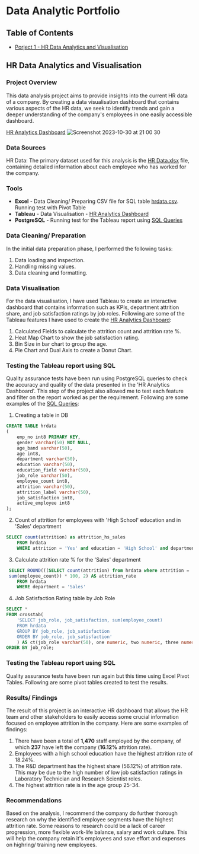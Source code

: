 # Data Analytic Portfolio 

## Table of Contents
- [Porject 1 - HR Data Analytics and Visualisation](#HR-Data-Analytics-and-Visualisation)  

## HR Data Analytics and Visualisation

### Project Overview

This data analysis project aims to provide insights into the current HR data of a company. By creating a data visualisation dashboard that contains various aspects of the HR data, we seek to identify trends and gain a deeper understanding of the company's employees in one easily accessible dashboard. 

[HR Analytics Dashboard](https://public.tableau.com/app/profile/pradip.pun/viz/HRAnalyticsDashboard_16986995899550/HRANALYTICSDASHBOARD) 
![Screenshot 2023-10-30 at 21 00 30](https://github.com/pradippun/portfolio/assets/149323535/11d29033-1623-4aaf-89f9-a9b51a9d6acc)


### Data Sources

HR Data: The primary dataset used for this analysis is the [HR Data.xlsx](https://github.com/pradippun/portfolio/blob/main/HR%20Data.xlsx) file, containing detailed information about each employee who has worked for the company.  

### Tools
- **Excel** - Data Cleaning/ Preparing CSV file for SQL table [hrdata.csv](https://github.com/pradippun/portfolio/blob/main/hrdata.csv). Running test with Pivot Table
- **Tableau** - Data Visualisation - [HR Analytics Dashboard](https://public.tableau.com/app/profile/pradip.pun/viz/HRAnalyticsDashboard_16986995899550/HRANALYTICSDASHBOARD) 
- **PostgreSQL** - Running test for the Tableau report using [SQL Queries](https://github.com/pradippun/portfolio/blob/main/HR_Data_Test_SQL.sql)

### Data Cleaning/ Preparation
In the initial data preparation phase, I performed the following tasks:
1. Data loading and inspection.
2. Handling missing values.
3. Data cleaning and formatting.

### Data Visualisation
For the data visualisation, I have used Tableau to create an interactive dashboard that contains information such as KPIs, department attrition share, and job satisfaction ratings by job roles.
Following are some of the Tableau features I have used to create the [HR Analytics Dashboard](https://public.tableau.com/app/profile/pradip.pun/viz/HRAnalyticsDashboard_16986995899550/HRANALYTICSDASHBOARD): 
1. Calculated Fields to calculate the attrition count and attrition rate %.
2. Heat Map Chart to show the job satisfaction rating.
3. Bin Size in bar chart to group the age.
4. Pie Chart and Dual Axis to create a Donut Chart.

### Testing the Tableau report using **SQL**
Quality assurance tests have been run using PostgreSQL queries to check the accuracy and quality of the data presented in the 'HR Analytics Dashboard'. 
This step of the project also allowed me to test each feature and filter on the report worked as per the requirement. 
Following are some examples of the [SQL Queries](https://github.com/pradippun/portfolio/blob/main/HR_Data_Test_SQL.sql):
1. Creating a table in DB
```sql
CREATE TABLE hrdata
(	
	emp_no int8 PRIMARY KEY,
	gender varchar(50) NOT NULL,
	age_band varchar(50),
	age int8,
	department varchar(50),
	education varchar(50),
	education_field varchar(50),
	job_role varchar(50),
	employee_count int8,
	attrition varchar(50),
	attrition_label varchar(50),
	job_satisfaction int8,
	active_employee int8
);
```
2. Count of attrition for employees with 'High School' education and in 'Sales' department
```sql
SELECT count(attrition) as attrition_hs_sales
	FROM hrdata
	WHERE attrition = 'Yes' and education = 'High School' and department = 'Sales'
```
3. Calculate attrition rate % for the 'Sales' department
```sql
 SELECT ROUND(((SELECT count(attrition) from hrdata where attrition = 'Yes'and department = 'Sales')/
 sum(employee_count)) * 100, 2) AS attrition_rate
 	FROM hrdata
	WHERE department = 'Sales'
```
4. Job Satisfaction Rating table by Job Role
```sql
SELECT *
FROM crosstab(
	'SELECT job_role, job_satisfaction, sum(employee_count)
	FROM hrdata
	GROUP BY job_role, job_satisfaction
	ORDER BY job_role, job_satisfaction'
	) AS ct(job_role varchar(50), one numeric, two numeric, three numeric, four numeric)
ORDER BY job_role;
```

### Testing the Tableau report using **SQL**
Quality assurance tests have been run again but this time using Excel Pivot Tables. 
Following are some pivot tables created to test the results. 



### Results/ Findings
The result of this project is an interactive HR dashboard that allows the HR team and other stakeholders to easily access some crucial information focused on employee attrition in the company. 
Here are some examples of findings: 
1. There have been a total of **1,470** staff employed by the company, of which **237** have left the company (**16.12%** attrition rate).
2. Employees with a high school education have the highest attrition rate of 18.24%. 
3. The R&D department has the highest share (56.12%) of attrition rate. This may be due to the high number of low job satisfaction ratings in Laboratory Technician and Research Scientist roles.
4. The highest attrition rate is in the age group 25-34. 

### Recommendations
Based on the analysis, I recommend the company do further thorough research on why the identified employee segments have the highest attrition rate. Some reasons to research could be a lack of career progression, more flexible work-life balance, salary and work culture. This will help the company retain it's employees and save effort and expenses on highring/ training new employees.  
